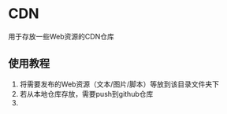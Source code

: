 # CDN
用于存放一些Web资源的CDN仓库

## 使用教程

1. 将需要发布的Web资源（文本/图片/脚本）等放到该目录文件夹下  
2. 若从本地仓库存放，需要push到github仓库
3. 